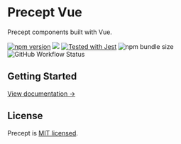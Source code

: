 # Precept Vue

Precept components built with Vue.

<p>
    <a href="https://www.npmjs.com/package/precept-vue"><img src="https://img.shields.io/npm/v/precept-vue.svg?style=flat" alt="npm version"></a>
    <a href="#license"><img src="https://img.shields.io/github/license/sourcerer-io/hall-of-fame.svg"></a>
    <a href="https://github.com/facebook/jest"><img src="https://img.shields.io/badge/tested_with-jest-99424f.svg" alt="Tested with Jest"></a>
    <img alt="npm bundle size" src="https://img.shields.io/bundlephobia/minzip/precept-vue">
    <img alt="GitHub Workflow Status" src="https://img.shields.io/github/actions/workflow/status/marksmccann/precept/node.js.yml">
</p>

## Getting Started

[View documentation →](https://marksmccann.github.io/precept/docs)

## License

Precept is [MIT licensed](./LICENSE).

